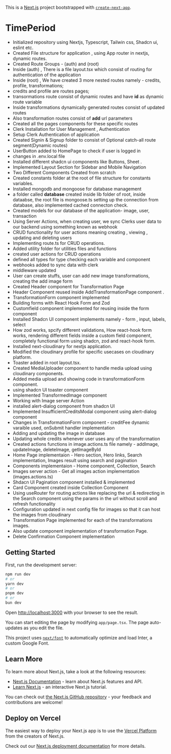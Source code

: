 This is a [Next.js](https://nextjs.org/) project bootstrapped with [`create-next-app`](https://github.com/vercel/next.js/tree/canary/packages/create-next-app).

# TimePeriod

- Initialized repository using Nextjs, Typescript, Tailwin css, Shadcn ui, eslint etc. 
- Created File structure for application , using App router in nextjs, dynamic routes. 
- Created Route Groups - (auth) and (root)
- Inside (auth) , There is a file layout.tsx which consist of routing  for authentication of the application
- Inside (root) , We have created 3 more nested routes namely - credits, profile, transformations;
- credits and profile are routes pages;
- transormations route consist of dynamic routes and have **id** as dynamic route variable
- Inside transformations dynamically generated routes consist of updated routes
- Also transformation routes consist of **add** url parameters
- Created all the pages components for these specific routes
- Clerk Installation for User Management , Authentication
- Setup Clerk Authentication of application
- Created Signin & Signup folder to consist of Optional catch-all route segment(Dynamic routes)
- UserButton added to HomePage to check if user is logged in
- changes in .env.local file
- Installed different shadcn ui components like Buttons, Sheet .
- Implemented Layout Section for Sidebar and Mobile Navigation
- Two Different Components Created from scratch
- Created constants folder at the root of file structure for constants variables.
- Installed mongodb and mongoose for database management
- a folder called **database** created inside lib folder of root, inside dataabse, the root file is mongoose.ts setting up the connection from database, also implemented cached connecton check. 
- Created models for our database of the application- image, user, transaction
- Using Server Actions, when creating user, we sync Clerks user data to our backend using something known as webhook
- CRUD functionality for user actions meaning creating , viewing , updating and deleting users
- Implementing route.ts for CRUD operations. 
- Added utility folder for utilities files and functions
- created user actions for CRUD operations
- defined all types for type checking each variable and component
- webhooks added to sync data with clerk 
- middleware updated
- User can create stuffs, user can add new image transformations, creating the add image form
- Created Header component for Transformation Page
- Header Component reused inside AddTransformationPage component .
- TransformationForm component implemented 
- Building forms with React Hook Form and Zod
- Customfield component implemented for reusing inside the form component
- Installed Shadcn UI component implements namely - form , input, labels, select
- How zod works, spcify different validations, How react-hook form works, rendering different fields inside a custom field component, completely functional form using shadcn, zod and react-hook form.
- Installed next-cloudinary for nextjs application.
- Modified the cloudinary profile for specific usecases on cloudinary platform.
- Toaster added in root layout.tsx.
- Created MediaUploader component to handle media upload using cloudinary components.
- Added media upload and showing code in transformationForm component.
- using shadcn UI toaster component
- Implemented TransformedImage component
- Working with Image server Action
- installed alert-dialog component from shadcn UI
- Implemented InsufficientCreditsModal component using alert-dialog component
- Changes in TransformationForm component - creditFee dynamic varaible used, onSubmit handler implementation
- Adding and updating the image in database
- Updating whole credits whenever user uses any of the transformation
- Created actions functions in image.actions.ts file namely - addImage, updateImage, deleteImage, getImageById
- Home Page implementaion - Hero section, Hero links, Search implementation, Images result using search and pagination
- Components implementaion - Home component, Collection, Search
- Images server action - Get all images action implementation (images.actions.ts)
- Shdacn UI Pagination component installed & implemented
- Card Component created inside Collection Component
- Using useRouter for routing actions like replacing the url & redirecting in the Search component using the params in the url without scroll and refresh functionality
- Configuration updated in next config file for images so that it can host the images from cloudinary
- Transformation Page implemented for each of the transformations images. 
- Also update component implementation of transformation Page.
- Delete Confirmation Component implementation
## Getting Started

First, run the development server:

```bash
npm run dev
# or
yarn dev
# or
pnpm dev
# or
bun dev
```

Open [http://localhost:3000](http://localhost:3000) with your browser to see the result.

You can start editing the page by modifying `app/page.tsx`. The page auto-updates as you edit the file.

This project uses [`next/font`](https://nextjs.org/docs/basic-features/font-optimization) to automatically optimize and load Inter, a custom Google Font.

## Learn More

To learn more about Next.js, take a look at the following resources:

- [Next.js Documentation](https://nextjs.org/docs) - learn about Next.js features and API.
- [Learn Next.js](https://nextjs.org/learn) - an interactive Next.js tutorial.

You can check out [the Next.js GitHub repository](https://github.com/vercel/next.js/) - your feedback and contributions are welcome!

## Deploy on Vercel

The easiest way to deploy your Next.js app is to use the [Vercel Platform](https://vercel.com/new?utm_medium=default-template&filter=next.js&utm_source=create-next-app&utm_campaign=create-next-app-readme) from the creators of Next.js.

Check out our [Next.js deployment documentation](https://nextjs.org/docs/deployment) for more details.
